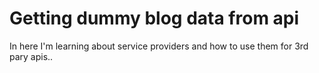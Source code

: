 # Getting dummy blog data from api

In here I'm learning about service providers and how to use them for 3rd pary apis..
